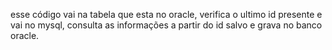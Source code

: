 esse código vai na tabela que esta no oracle, verifica o ultimo id presente e vai no mysql, consulta as informações a partir do id salvo e grava no banco oracle.
